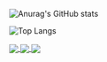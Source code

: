 
![Anurag's GitHub stats](https://github-readme-stats.vercel.app/api?username=MarcSegard&show_icons=true&theme=radical)

![Top Langs](https://github-readme-stats.vercel.app/api/top-langs/?username=MarcSegard&layout=compact&theme=radical)


<a href="https://github.com/MarcSegard/recap_html_css_JS_jquery_ajax">
  <img align="center" src="https://github-readme-stats.vercel.app/api/pin/?username=MarcSegard&repo=recap_html_css_JS_jquery_ajax&theme=radical" />
</a>
<a href="https://github.com/MarcSegard/location_voiture_aly_marc">
  <img align="center" src="https://github-readme-stats.vercel.app/api/pin/?username=MarcSegard&repo=location_voiture_aly_marc&theme=radical" />
</a>
<a href="https://github.com/MarcSegard/EvaluationSQL">
  <img align="center" src="https://github-readme-stats.vercel.app/api/pin/?username=MarcSegard&repo=EvaluationSQL&theme=radical" />
</a>
